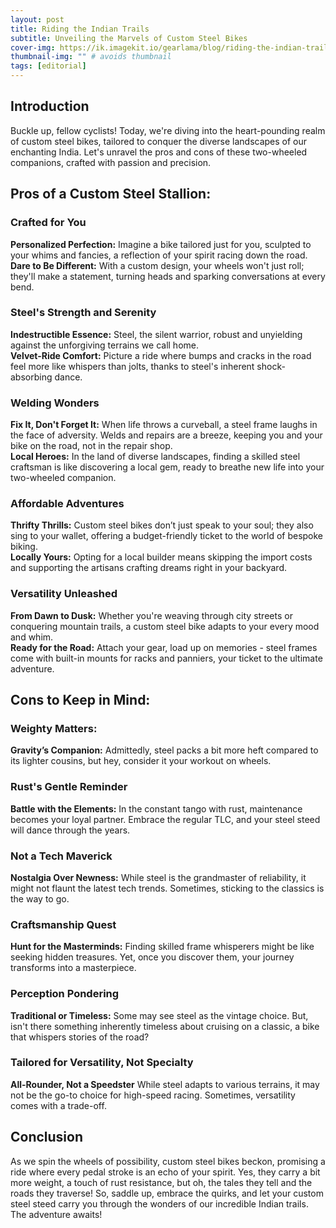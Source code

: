 ```yaml
---
layout: post
title: Riding the Indian Trails
subtitle: Unveiling the Marvels of Custom Steel Bikes
cover-img: https://ik.imagekit.io/gearlama/blog/riding-the-indian-trails_Phw4YNffn.jpg?updatedAt=1699945963364
thumbnail-img: "" # avoids thumbnail
tags: [editorial]
---
```


## Introduction
Buckle up, fellow cyclists! Today, we're diving into the heart-pounding realm of custom steel bikes, tailored to conquer the diverse landscapes of our enchanting India. Let's unravel the pros and cons of these two-wheeled companions, crafted with passion and precision.

## Pros of a Custom Steel Stallion:

### Crafted for You
**Personalized Perfection:** Imagine a bike tailored just for you, sculpted to your whims and fancies, a reflection of your spirit racing down the road.  
**Dare to Be Different:** With a custom design, your wheels won't just roll; they'll make a statement, turning heads and sparking conversations at every bend.  

### Steel's Strength and Serenity
**Indestructible Essence:** Steel, the silent warrior, robust and unyielding against the unforgiving terrains we call home.  
**Velvet-Ride Comfort:** Picture a ride where bumps and cracks in the road feel more like whispers than jolts, thanks to steel's inherent shock-absorbing dance.  

### Welding Wonders
**Fix It, Don't Forget It:** When life throws a curveball, a steel frame laughs in the face of adversity. Welds and repairs are a breeze, keeping you and your bike on the road, not in the repair shop.  
**Local Heroes:** In the land of diverse landscapes, finding a skilled steel craftsman is like discovering a local gem, ready to breathe new life into your two-wheeled companion.  

### Affordable Adventures
**Thrifty Thrills:** Custom steel bikes don’t just speak to your soul; they also sing to your wallet, offering a budget-friendly ticket to the world of bespoke biking.  
**Locally Yours:** Opting for a local builder means skipping the import costs and supporting the artisans crafting dreams right in your backyard.  

### Versatility Unleashed
**From Dawn to Dusk:** Whether you're weaving through city streets or conquering mountain trails, a custom steel bike adapts to your every mood and whim.  
**Ready for the Road:** Attach your gear, load up on memories - steel frames come with built-in mounts for racks and panniers, your ticket to the ultimate adventure.  

## Cons to Keep in Mind:

### Weighty Matters:
**Gravity’s Companion:** Admittedly, steel packs a bit more heft compared to its lighter cousins, but hey, consider it your workout on wheels.  

### Rust's Gentle Reminder
**Battle with the Elements:** In the constant tango with rust, maintenance becomes your loyal partner. Embrace the regular TLC, and your steel steed will dance through the years.  

### Not a Tech Maverick
**Nostalgia Over Newness:** While steel is the grandmaster of reliability, it might not flaunt the latest tech trends. Sometimes, sticking to the classics is the way to go.  

### Craftsmanship Quest
**Hunt for the Masterminds:** Finding skilled frame whisperers might be like seeking hidden treasures. Yet, once you discover them, your journey transforms into a masterpiece.  

### Perception Pondering
**Traditional or Timeless:** Some may see steel as the vintage choice. But, isn't there something inherently timeless about cruising on a classic, a bike that whispers stories of the road?  

### Tailored for Versatility, Not Specialty
**All-Rounder, Not a Speedster** While steel adapts to various terrains, it may not be the go-to choice for high-speed racing. Sometimes, versatility comes with a trade-off.  

## Conclusion
As we spin the wheels of possibility, custom steel bikes beckon, promising a ride where every pedal stroke is an echo of your spirit. Yes, they carry a bit more weight, a touch of rust resistance, but oh, the tales they tell and the roads they traverse! So, saddle up, embrace the quirks, and let your custom steel steed carry you through the wonders of our incredible Indian trails. The adventure awaits!